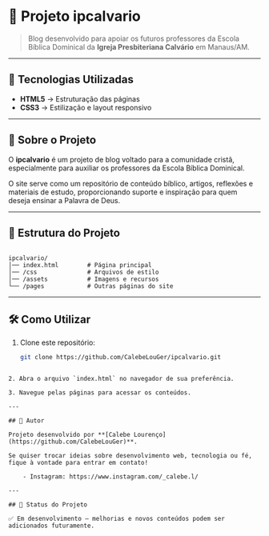 # 📘 Projeto ipcalvario

> Blog desenvolvido para apoiar os futuros professores da Escola Bíblica Dominical da **Igreja Presbiteriana Calvário** em Manaus/AM.

---

## 🚀 Tecnologias Utilizadas

- **HTML5** → Estruturação das páginas  
- **CSS3** → Estilização e layout responsivo  

---

## 📖 Sobre o Projeto

O **ipcalvario** é um projeto de blog voltado para a comunidade cristã, especialmente para auxiliar os professores da Escola Bíblica Dominical.  

O site serve como um repositório de conteúdo bíblico, artigos, reflexões e materiais de estudo, proporcionando suporte e inspiração para quem deseja ensinar a Palavra de Deus.

---

## 📂 Estrutura do Projeto

```

ipcalvario/
│── index.html        # Página principal
│── /css              # Arquivos de estilo
│── /assets           # Imagens e recursos
└── /pages            # Outras páginas do site

````

---

## 🛠️ Como Utilizar

1. Clone este repositório:
   ```bash
   git clone https://github.com/CalebeLouGer/ipcalvario.git
````

2. Abra o arquivo `index.html` no navegador de sua preferência.

3. Navegue pelas páginas para acessar os conteúdos.

---

## 👤 Autor

Projeto desenvolvido por **[Calebe Lourenço](https://github.com/CalebeLouGer)**.

Se quiser trocar ideias sobre desenvolvimento web, tecnologia ou fé, fique à vontade para entrar em contato!

    - Instagram: https://www.instagram.com/_calebe.l/

---

## 📌 Status do Projeto

✅ Em desenvolvimento – melhorias e novos conteúdos podem ser adicionados futuramente.